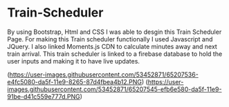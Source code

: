# Train-Scheduler


By using Bootstrap, Html and CSS I was able to desgin this Train Scheduler Page. For making this Train scheduler functionally I used Javascript and JQuery. I also linked Moments.js CDN to calculate minutes away and next train arrival. This train scheduler is linked to a firebase database to hold the user inputs and making it to have live updates.

(https://user-images.githubusercontent.com/53452871/65207536-e4fc5080-da5f-11e9-8265-87d4fbea4b12.PNG)
(https://user-images.githubusercontent.com/53452871/65207545-efb6e580-da5f-11e9-91be-d41c559e777d.PNG)
